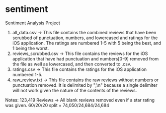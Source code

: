 # sentiment
Sentiment Analysis Project

1. all_data.csv -> This file contains the combined reviews that have been scrubbed of punctuation, numbers, and lowercased and ratings for the iOS application. The ratings are numbered 1-5 with 5 being the best, and 1 being the worst.
2. reviews_scrubbed.csv -> This file contains the reviews for the iOS application that have had punctuation and numbers[0-9] removed from the file as well as lowercased, and then converted to .csv. 
3. ratings.csv -> This file contains the ratings for the iOS application numbered 1-5.
4. raw_review.txt -> This file contains the raw reviews without numbers or punctuation removed. It is delimited by ";\n" because a single delimiter will not work given the nature of the contents of the reviews.

Notes:
123,419 Reviews -> All blank reviews removed even if a star rating was given.
60/20/20 split = 74,050/24,684/24,684
